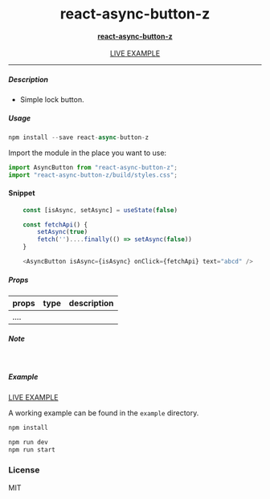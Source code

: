 <div align="center">
    <h1>react-async-button-z</h1>
    <strong>
        <a href="https://www.npmjs.com/package/react-async-button-z">react-async-button-z</a>
    </strong>
    <br />
    <br />
    <a href="https://codesandbox.io/s/hrhss">LIVE EXAMPLE</a>
</div>

---

##### Description
+ Simple lock button.

##### Usage
```js
npm install --save react-async-button-z
```

Import the module in the place you want to use:
```js
import AsyncButton from "react-async-button-z";
import "react-async-button-z/build/styles.css";
```

#### Snippet
```js
    const [isAsync, setAsync] = useState(false)

    const fetchApi() {
        setAsync(true)
        fetch('')....finally(() => setAsync(false))
    }

    <AsyncButton isAsync={isAsync} onClick={fetchApi} text="abcd" />
```

##### Props

| props                | type                          | description                                                                |
|----------------------|-------------------------------|----------------------------------------------------------------------------|
| ....                 |                               |                                                                            |

##### Note

<br />

##### Example
<a href="https://codesandbox.io/s/hrhss">LIVE EXAMPLE</a>

A working example can be found in the `example` directory.

```js
npm install
```
```js
npm run dev
npm run start
```

### License
MIT
